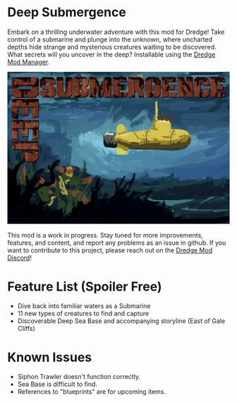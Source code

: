 # Deep Submergence
Embark on a thrilling underwater adventure with this mod for Dredge! Take control of a submarine and plunge into the unknown, where uncharted depths hide strange and mysterious creatures waiting to be discovered. What secrets will you uncover in the deep?
Installable using the [Dredge Mod Manager](https://github.com/DREDGE-Mods/DredgeModManager).

![Deep Submergence](./thumbnail.png)

This mod is a work in progress. Stay tuned for more improvements, features, and content, and report any problems as an issue in github. If you want to contribute to this project, please reach out on the [Dredge Mod Discord](https://discord.com/invite/qFqPuTUAmD)!

# Feature List (Spoiler Free)
- Dive back into familiar waters as a Submarine
- 11 new types of creatures to find and capture
- Discoverable Deep Sea Base and accompanying storyline (East of Gale Cliffs)

# Known Issues
- Siphon Trawler doesn't function correctly.
- Sea Base is difficult to find.
- References to "blueprints" are for upcoming items.
